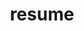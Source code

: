 ---
layout: page
title: resume
permalink: /resume/
weight: 6
external_url: https://drive.google.com/file/d/1nxD0JIPxPSoM7pxtSQ-0P4EegFgnIoks/view?usp=sharing
---
